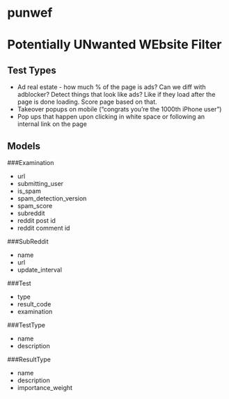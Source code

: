 # punwef
Potentially UNwanted WEbsite Filter
==
## Test Types

* Ad real estate - how much % of the page is ads? Can we diff with adblocker? Detect things that look like ads? Like if they load after the page is done loading. Score page based on that.
* Takeover popups on mobile (“congrats you’re the 1000th iPhone user”)
* Pop ups that happen upon clicking in white space or following an internal link on the page

## Models 


###Examination


* url
* submitting_user
* is_spam
* spam_detection_version
* spam_score
* subreddit
* reddit post id
* reddit comment id

###SubReddit

* name
* url
* update_interval

###Test

* type
* result_code
* examination

###TestType

* name
* description

###ResultType

* name
* description
* importance_weight
